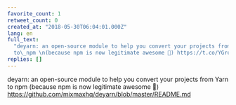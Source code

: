 ```yaml
---
favorite_count: 1
retweet_count: 0
created_at: "2018-05-30T06:04:01.000Z"
lang: en
full_text:
  "deyarn: an open-source module to help you convert your projects from Yarn
  to\_npm \n(because npm is now legitimate awesome 🤘) https://t.co/YGro9RzrwT"
replies: []
---
```


deyarn: an open-source module to help you convert your projects from Yarn to npm
(because npm is now legitimate awesome 🤘)
<https://github.com/mixmaxhq/deyarn/blob/master/README.md>
